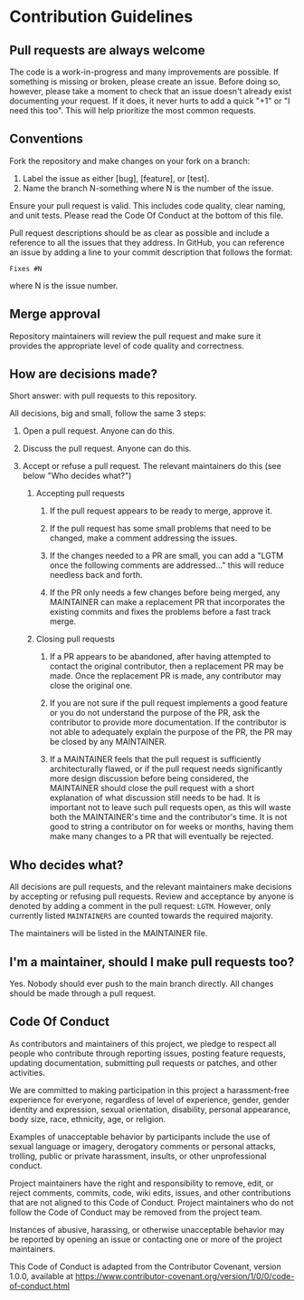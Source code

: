 # Contribution Guidelines

## Pull requests are always welcome

The code is a work-in-progress and many improvements are possible. If something is missing or broken, please create an issue. Before doing so, however, please take a moment to check that an issue doesn't already exist documenting your request. If it does, it never hurts to add a quick "+1" or "I need this too". This will help prioritize the most common requests.

## Conventions

Fork the repository and make changes on your fork on a branch:

1. Label the issue as either [bug], [feature], or [test].
2. Name the branch N-something where N is the number of the issue.

Ensure your pull request is valid. This includes code quality, clear naming, and unit tests. Please read the Code Of Conduct at the bottom of this file.

Pull request descriptions should be as clear as possible and include a reference to all the issues that they address. In GitHub, you can reference an
issue by adding a line to your commit description that follows the format:

`Fixes #N`

where N is the issue number.

## Merge approval

Repository maintainers will review the pull request and make sure it provides the appropriate level of code quality and correctness.

## How are decisions made?

Short answer: with pull requests to this repository.

All decisions, big and small, follow the same 3 steps:

1. Open a pull request. Anyone can do this.

2. Discuss the pull request. Anyone can do this.

3. Accept or refuse a pull request. The relevant maintainers do this (see below "Who decides what?")

   1. Accepting pull requests

      1. If the pull request appears to be ready to merge, approve it.

      2. If the pull request has some small problems that need to be changed, make a comment addressing the issues.

      3. If the changes needed to a PR are small, you can add a "LGTM once the following comments are addressed..." this will reduce needless back and forth.

      4. If the PR only needs a few changes before being merged, any MAINTAINER can make a replacement PR that incorporates the existing commits and fixes the problems before a fast track merge.

   2. Closing pull requests

      1. If a PR appears to be abandoned, after having attempted to contact the original contributor, then a replacement PR may be made. Once the replacement PR is made, any contributor may close the original one.

      2. If you are not sure if the pull request implements a good feature or you do not understand the purpose of the PR, ask the contributor to provide more documentation. If the contributor is not able to adequately explain the purpose of the PR, the PR may be closed by any MAINTAINER.

      3. If a MAINTAINER feels that the pull request is sufficiently architecturally flawed, or if the pull request needs significantly more design discussion before being considered, the MAINTAINER should close the pull request with a short explanation of what discussion still needs to be had. It is important not to leave such pull requests open, as this will waste both the MAINTAINER's time and the contributor's time. It is not good to string a contributor on for weeks or months, having them make many changes to a PR that will eventually be rejected.

## Who decides what?

All decisions are pull requests, and the relevant maintainers make decisions by accepting or refusing pull requests. Review and acceptance by anyone is
denoted by adding a comment in the pull request: `LGTM`. However, only currently listed `MAINTAINERS` are counted towards the required majority.

The maintainers will be listed in the MAINTAINER file.

## I'm a maintainer, should I make pull requests too?

Yes. Nobody should ever push to the main branch directly. All changes should be made through a pull request.

## Code Of Conduct

As contributors and maintainers of this project, we pledge to respect all people who contribute through reporting issues, posting feature requests, updating documentation, submitting pull requests or patches, and other activities.

We are committed to making participation in this project a harassment-free experience for everyone, regardless of level of experience, gender, gender identity and expression, sexual orientation, disability, personal appearance, body size, race, ethnicity, age, or religion.

Examples of unacceptable behavior by participants include the use of sexual language or imagery, derogatory comments or personal attacks, trolling, public or private harassment, insults, or other unprofessional conduct.

Project maintainers have the right and responsibility to remove, edit, or reject comments, commits, code, wiki edits, issues, and other contributions that are not aligned to this Code of Conduct. Project maintainers who do not follow the Code of Conduct may be removed from the project team.

Instances of abusive, harassing, or otherwise unacceptable behavior may be reported by opening an issue or contacting one or more of the project maintainers.

This Code of Conduct is adapted from the Contributor Covenant, version 1.0.0, available at https://www.contributor-covenant.org/version/1/0/0/code-of-conduct.html

